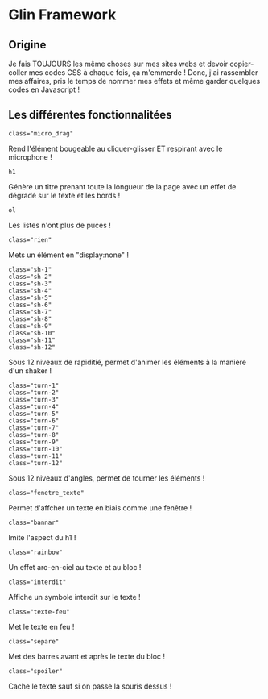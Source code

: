 # Glin Framework

## Origine

Je fais TOUJOURS les même choses sur mes sites webs et devoir copier-coller mes codes CSS à chaque fois, ça m'emmerde ! Donc, j'ai rassembler mes affaires, pris le temps de nommer mes effets et même garder quelques codes en Javascript !

## Les différentes fonctionnalitées

```
class="micro_drag"
```
Rend l'élément bougeable au cliquer-glisser ET respirant avec le microphone !


```
h1
```
Génère un titre prenant toute la longueur de la page avec un effet de dégradé sur le texte et les bords !


```
ol
```
Les listes n'ont plus de puces !


```
class="rien"
```
Mets un élément en "display:none" !


```
class="sh-1"
class="sh-2"
class="sh-3"
class="sh-4"
class="sh-5"
class="sh-6"
class="sh-7"
class="sh-8"
class="sh-9"
class="sh-10"
class="sh-11"
class="sh-12"
```
Sous 12 niveaux de rapiditié, permet d'animer les éléments à la manière d'un shaker !


```
class="turn-1"
class="turn-2"
class="turn-3"
class="turn-4"
class="turn-5"
class="turn-6"
class="turn-7"
class="turn-8"
class="turn-9"
class="turn-10"
class="turn-11"
class="turn-12"
```

Sous 12 niveaux d'angles, permet de tourner les éléments !


```
class="fenetre_texte"
```
Permet d'affcher un texte en biais comme une fenêtre !


```
class="bannar"
```
Imite l'aspect du h1 !


```
class="rainbow"
```
Un effet arc-en-ciel au texte et au bloc !


```
class="interdit"
```
Affiche un symbole interdit sur le texte !


```
class="texte-feu"
```
Met le texte en feu !



```
class="separe"
```
Met des barres avant et après le texte du bloc !

```
class="spoiler"
```
Cache le texte sauf si on passe la souris dessus !




